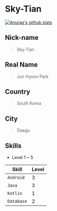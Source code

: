 # Sky-Tian

[![Anurag's github stats](https://github-readme-stats.vercel.app/api?username=Sky-Titan)](https://github.com/anuraghazra/github-readme-stats)
<!--
**Sky-Titan/Sky-Titan** is a ✨ _special_ ✨ repository because its `README.md` (this file) appears on your GitHub profile. -->

## Nick-name 
> Sky-Tian  
## Real Name 
> Jun Hyeon Park  
## Country
> South Korea
## City
> Daegu
## Skills 
* Level 1 ~ 5  

|Skill|Level|
|--------|-|
|`Android`|3|
|`Java`|3|
|`Kotlin`|1|
|`Database`|2|

